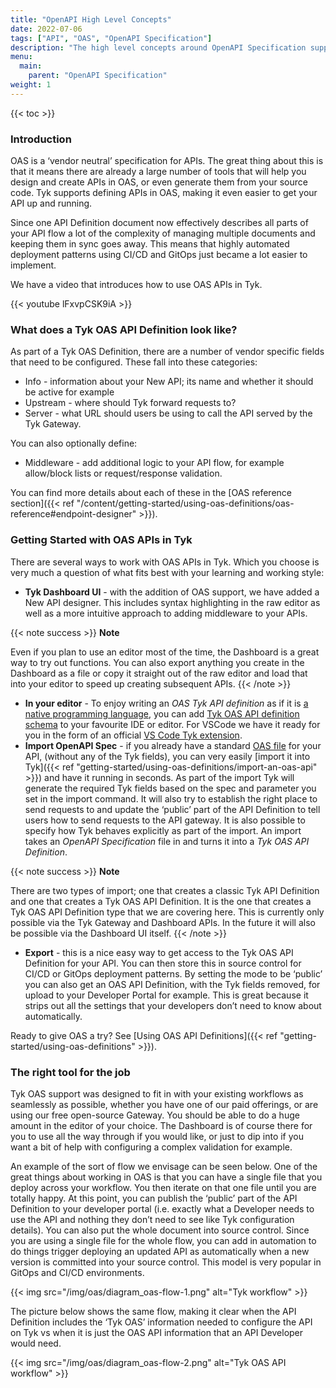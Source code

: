 ```yaml
---
title: "OpenAPI High Level Concepts"
date: 2022-07-06
tags: ["API", "OAS", "OpenAPI Specification"]
description: "The high level concepts around OpenAPI Specification support in Tyk"
menu:
  main:
    parent: "OpenAPI Specification"
weight: 1
---
```


{{< toc >}}

### Introduction

OAS is a ‘vendor neutral’ specification for APIs. The great thing about this is that it means there are already a large number of tools that will help you design and create APIs in OAS, or even generate them from your source code. Tyk supports defining APIs in OAS, making it even easier to get your API up and running. 

Since one API Definition document now effectively describes all parts of your API flow a lot of the complexity of managing multiple documents and keeping them in sync goes away. This means that highly automated deployment patterns using CI/CD and GitOps just became a lot easier to implement.

We have a video that introduces how to use OAS APIs in Tyk.

{{< youtube lFxvpCSK9iA >}}

### What does a Tyk OAS API Definition look like?

As part of a Tyk OAS Definition, there are a number of vendor specific fields that need to be configured. These fall into these categories:

- Info - information about your New API; its name and whether it should be active for example
- Upstream - where should Tyk forward requests to?
- Server - what URL should users be using to call the API served by the Tyk Gateway.

You can also optionally define:

- Middleware - add additional logic to your API flow, for example allow/block lists or request/response validation.

You can find more details about each of these in the [OAS reference section]({{< ref "/content/getting-started/using-oas-definitions/oas-reference#endpoint-designer" >}}).

### Getting Started with OAS APIs in Tyk

There are several ways to work with OAS APIs in Tyk. Which you choose is very much a question of what fits best with your learning and working style:

- **Tyk Dashboard UI** - with the addition of OAS support, we have added a New API designer. This includes syntax highlighting in the raw editor as well as a more intuitive approach to adding middleware to your APIs.

{{< note success >}}
**Note**  

Even if you plan to use an editor most of the time, the Dashboard is a great way to try out functions. You can also export anything you create in the Dashboard as a file or copy it straight out of the raw editor and load that into your editor to speed up creating subsequent APIs.
{{< /note >}}

- **In your editor** - To enjoy writing an *OAS Tyk API definition* as if it is [a native programming language](https://tyk.io/blog/get-productive-with-the-tyk-intellisense-extension/), you can add [Tyk OAS API definition schema](https://raw.githubusercontent.com/TykTechnologies/tyk-schemas/main/JSON/draft-04/schema_TykOasApiDef_3.0.x.json) to your favourite IDE or editor. For VSCode we have it ready for you in the form of an official [VS Code Tyk extension](https://marketplace.visualstudio.com/items?itemName=TykTechnologiesLimited.tyk-schemas).
- **Import OpenAPI Spec** - if you already have a standard [OAS file](https://swagger.io/specification/) for your API, (without any of the Tyk fields), you can very easily [import it into Tyk]({{< ref "getting-started/using-oas-definitions/import-an-oas-api" >}}) and have it running in seconds. As part of the import Tyk will generate the required Tyk fields based on the spec and parameter you set in the import command. It will also try to establish the right place to send requests to and update the ‘public’ part of the API Definition to tell users how to send requests to the API gateway. It is also possible to specify how Tyk behaves explicitly as part of the import. An import takes an *OpenAPI Specification* file in and turns it into a *Tyk OAS API Definition*.

{{< note success >}}
**Note**  

There are two types of import; one that creates a classic Tyk API Definition and one that creates a Tyk OAS API Definition. It is the one that creates a Tyk OAS API Definition type that we are covering here. This is currently only possible via the Tyk Gateway and Dashboard APIs. In the future it will also be possible via the Dashboard UI itself.
{{< /note >}}

- **Export** - this is a nice easy way to get access to the Tyk OAS API Definition for your API. You can then store this in source control for CI/CD or GitOps deployment patterns. By setting the mode to be ‘public’ you can also get an OAS API Definition, with the Tyk fields removed, for upload to your Developer Portal for example. This is great because it strips out all the settings that your developers don’t need to know about automatically.

Ready to give OAS a try? See [Using OAS API Definitions]({{< ref "getting-started/using-oas-definitions" >}}).

### The right tool for the job

Tyk OAS support was designed to fit in with your existing workflows as seamlessly as possible, whether you have one of our paid offerings, or are using our free open-source Gateway. You should be able to do a huge amount in the editor of your choice. The Dashboard is of course there for you to use all the way through if you would like, or just to dip into if you want a bit of help with configuring a complex validation for example. 

An example of the sort of flow we envisage can be seen below. One of the great things about working in OAS is that you can have a single file that you deploy across your workflow. You then iterate on that one file until you are totally happy. At this point, you can publish the ‘public’ part of the API Definition to your developer portal (i.e. exactly what a Developer needs to use the API and nothing they don’t need to see like Tyk configuration details). You can also put the whole document into source control. Since you are using a single file for the whole flow, you can add in automation to do things trigger deploying an updated API as automatically when a new version is committed into your source control. This model is very popular in GitOps and CI/CD environments.

{{< img src="/img/oas/diagram_oas-flow-1.png" alt="Tyk workflow" >}}

The picture below shows the same flow, making it clear when the API Definition includes the ‘Tyk OAS’ information needed to configure the API on Tyk vs when it is just the OAS API information that an API Developer would need.

{{< img src="/img/oas/diagram_oas-flow-2.png" alt="Tyk OAS API workflow" >}}
